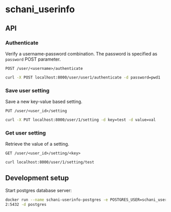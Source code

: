 # schani_userinfo

## API

### Authenticate

Verify a username-password combination. The password is specified as `password` POST parameter.

``POST /user/<username>/authenticate``

```bash
curl -X POST localhost:8000/user/user1/authenticate -d password=pwd1
```

### Save user setting

Save a new key-value based setting.

``PUT /user/<user_id>/setting``

```bash
curl -X PUT localhost:8000/user/1/setting -d key=test -d value=val
```

### Get user setting

Retrieve the value of a setting.

``GET /user/<user_id>/setting/<key>``

```bash
curl localhost:8000/user/1/setting/test
```

## Development setup

Start postgres database server:
```bash
docker run --name schani-userinfo-postgres -e POSTGRES_USER=schani_userinfo -e POSTGRES_PASSWORD=user -e POSTGRES_DB=password -p 543
2:5432 -d postgres
```

